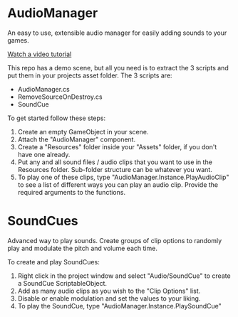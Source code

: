 # AudioManager
An easy to use, extensible audio manager for easily adding sounds to your games.

[Watch a video tutorial](https://youtu.be/QQjDGkTsBAA)

This repo has a demo scene, but all you need is to extract the 3 scripts and put them in your projects asset folder. The 3 scripts are:
- AudioManager.cs
- RemoveSourceOnDestroy.cs
- SoundCue

To get started follow these steps:
1. Create an empty GameObject in your scene.
2. Attach the "AudioManager" component.
3. Create a "Resources" folder inside your "Assets" folder, if you don't have one already.
4. Put any and all sound files / audio clips that you want to use in the Resources folder. Sub-folder structure can be whatever you want.
5. To play one of these clips, type "AudioManager.Instance.PlayAudioClip" to see a list of different ways you can play an audio clip. Provide the required arguments to the functions.

# SoundCues
Advanced way to play sounds.
Create groups of clip options to randomly play and modulate the pitch and volume each time.

To create and play SoundCues:
1. Right click in the project window and select "Audio/SoundCue" to create a SoundCue ScriptableObject.
2. Add as many audio clips as you wish to the "Clip Options" list.
3. Disable or enable modulation and set the values to your liking.
4. To play the SoundCue, type "AudioManager.Instance.PlaySoundCue"
